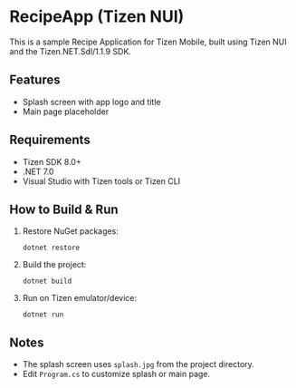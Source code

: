 # RecipeApp (Tizen NUI)

This is a sample Recipe Application for Tizen Mobile, built using Tizen NUI and the Tizen.NET.Sdl/1.1.9 SDK.

## Features
- Splash screen with app logo and title
- Main page placeholder

## Requirements
- Tizen SDK 8.0+
- .NET 7.0
- Visual Studio with Tizen tools or Tizen CLI

## How to Build & Run
1. Restore NuGet packages:
   ```
   dotnet restore
   ```
2. Build the project:
   ```
   dotnet build
   ```
3. Run on Tizen emulator/device:
   ```
   dotnet run
   ```

## Notes
- The splash screen uses `splash.jpg` from the project directory.
- Edit `Program.cs` to customize splash or main page.
